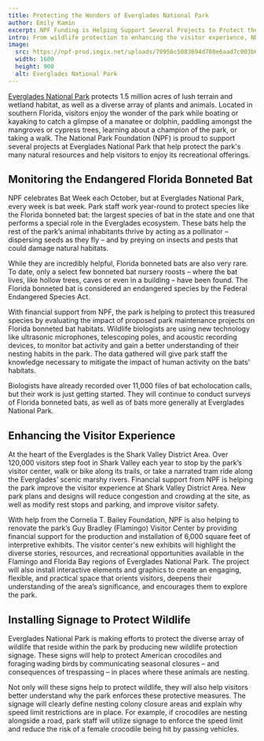 ```yaml
---
title: Protecting the Wonders of Everglades National Park
author: Emily Kamin
excerpt: NPF Funding is Helping Support Several Projects to Protect the Park's Natural Resources
intro: From wildlife protection to enhancing the visitor experience, NPF supports a range of projects at the South Florida National Park.
image:
  src: https://npf-prod.imgix.net/uploads/70956c5083694d788e6aad7c003b6fa1.jpg?auto=compress%2Cformat&crop=focalpoint&fit=crop&fp-x=0.5&fp-y=0.5&h=872&q=80&w=1550
  width: 1600
  height: 900
  alt: Everglades National Park
---
```


[Everglades National Park](https://www.nationalparks.org/explore/parks/everglades-national-park) protects 1.5 million acres of lush terrain and wetland habitat, as well as a diverse array of plants and animals. Located in southern Florida, visitors enjoy the wonder of the park while boating or kayaking to catch a glimpse of a manatee or dolphin, paddling amongst the mangroves or cypress trees, learning about a champion of the park, or taking a walk. The National Park Foundation (NPF) is proud to support several projects at Everglades National Park that help protect the park's many natural resources and help visitors to enjoy its recreational offerings.

## Monitoring the Endangered Florida Bonneted Bat

NPF celebrates Bat Week each October, but at Everglades National Park, every week is bat week. Park staff work year-round to protect species like the Florida bonneted bat: the largest species of bat in the state and one that performs a special role in the Everglades ecosystem. These bats help the rest of the park’s animal inhabitants thrive by acting as a pollinator – dispersing seeds as they fly – and by preying on insects and pests that could damage natural habitats.

While they are incredibly helpful, Florida bonneted bats are also very rare. To date, only a select few bonneted bat nursery roosts – where the bat lives, like hollow trees, caves or even in a building – have been found. The Florida bonneted bat is considered an endangered species by the Federal Endangered Species Act.

With financial support from NPF, the park is helping to protect this treasured species by evaluating the impact of proposed park maintenance projects on Florida bonneted bat habitats. Wildlife biologists are using new technology like ultrasonic microphones, telescoping poles, and acoustic recording devices, to monitor bat activity and gain a better understanding of their nesting habits in the park. The data gathered will give park staff the knowledge necessary to mitigate the impact of human activity on the bats’ habitats.

Biologists have already recorded over 11,000 files of bat echolocation calls, but their work is just getting started. They will continue to conduct surveys of Florida bonneted bats, as well as of bats more generally at Everglades National Park.

## Enhancing the Visitor Experience

At the heart of the Everglades is the Shark Valley District Area. Over 120,000 visitors step foot in Shark Valley each year to stop by the park’s visitor center, walk or bike along its trails, or take a narrated tram ride along the Everglades’ scenic marshy rivers. Financial support from NPF is helping the park improve the visitor experience at Shark Valley District Area. New park plans and designs will reduce congestion and crowding at the site, as well as modify rest stops and parking, and improve visitor safety.

With help from the Cornelia T. Bailey Foundation, NPF is also helping to renovate the park’s Guy Bradley (Flamingo) Visitor Center by providing financial support for the production and installation of 6,000 square feet of interpretive exhibits. The visitor center's new exhibits will highlight the diverse stories, resources, and recreational opportunities available in the Flamingo and Florida Bay regions of Everglades National Park. The project will also install interactive elements and graphics to create an engaging, flexible, and practical space that orients visitors, deepens their understanding of the area’s significance, and encourages them to explore the park.

## Installing Signage to Protect Wildlife

Everglades National Park is making efforts to protect the diverse array of wildlife that reside within the park by producing new wildlife protection signage. These signs will help to protect American crocodiles and foraging wading birds by communicating seasonal closures – and consequences of trespassing – in places where these animals are nesting.

Not only will these signs help to protect wildlife, they will also help visitors better understand why the park enforces these protective measures. The signage will clearly define nesting colony closure areas and explain why speed limit restrictions are in place. For example, if crocodiles are nesting alongside a road, park staff will utilize signage to enforce the speed limit and reduce the risk of a female crocodile being hit by passing vehicles.
